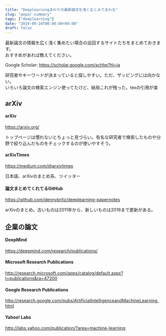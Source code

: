 ```yaml
---
title: "Deeplearningまわりの最新論文を浅く広くみてまわる"
slug: "pepar-summary"
tags: ["deeplearning"]
date: "2019-09-24T00:00:00+09:00"
draft: false
---
```


最新論文の情報を広く浅く集めたい場合の巡回するサイトたちをまとめておきます。  
おすすめがあれば教えてください。

Google Scholar: https://scholar.google.com/schhp?hl=ja

研究者やキーワードが決まっていると探しやすい。ただ、ザッピングには向かない。  
いろいろ論文の検索エンジン使ってたけど、結局これが残った。texの引用が楽

## arXiv
#### arXiv
https://arxiv.org/

トップページは慣れないとちょっと見づらい。有名な研究者で検索したものや分野で絞り込んだものをチェックするのが使いやすそう。

#### arXivTimes
https://medium.com/@arxivtimes

日本語、arXivのまとめ系、ツイッター

#### 論文まとめてくれてるGitHub
https://github.com/dennybritz/deeplearning-papernotes

arXivのまとめ。古いものは2011年から、新しいものは2018まで更新がある。

## 企業の論文 
#### DeepMind
https://deepmind.com/research/publications/

#### Microsoft Research Publications
http://research.microsoft.com/apps/catalog/default.aspx?t=publications&ra=47200

#### Google Research Publications
http://research.google.com/pubs/ArtificialIntelligenceandMachineLearning.html

#### Yahoo! Labs
http://labs.yahoo.com/publication/?area=machine-learning


